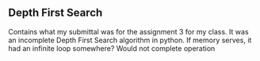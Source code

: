 ## Depth First Search
Contains what my submittal was for the assignment 3 for my class. It was an incomplete Depth First Search algorithm in python. If memory serves, it had an infinite loop somewhere? Would not complete operation
